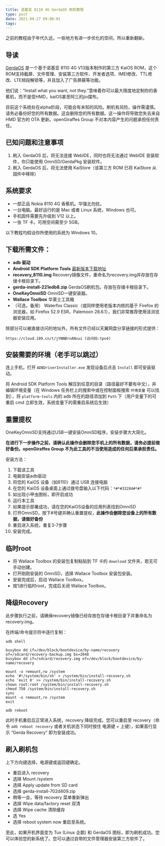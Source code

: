 ```yaml
---
title: 诺基亚 8110 4G GerdaOS 刷机教程
type: post
date: 2021-09-27 09:08:01
tags: 
---
```


之前的教程由于年代久远，一些地方有进一步优化的空间，所以重新翻新。

## 导读

[GerdaOS](https://gerda.tech) 是一个基于诺基亚 8110 4G V13版本制作的第三方 KaiOS ROM，这个ROM支持截屏、文件管理、安装第三方软件、开发者选项、IMEI修改、TTL修改、LTE频段解锁等，并且加入了广告屏蔽等功能。

他们说：“Install what you want, not they.”意味着你可以最大限度地定制你的香蕉机，而不是受HMD，kaiOS甚至阿三的jio摆布。

目前这个系统处在alpha阶段，可能会有未知的风险。刷机有风险，操作需谨慎。请务必备份好您的所有数据。这会删除您的所有数据。这一操作将导致您失去来自 HMD 官方的 OTA 更新。openGiraffes Group 不对本内容产生的问题承担任何责任。

<!-- more -->

## 已知问题和注意事项

1. 刷入 GerdaOS 后，将无法连接 WebIDE，同时也将无法通过 WebIDE 安装软件，你只能使用 OmniSD/GerdaPkg 安装软件。
2. 刷入 GerdaOS 后，将无法使用 KaiStore（该第三方 ROM 已将 KaiStore 从固件中移除）

## 系统要求

 - 一部正品 Nokia 8110 4G 香蕉机。华强北勿扰。
 - 一台电脑。最好运行的是 Mac 或者 Linux 系统，Windows 也可。
 - 手机固件需要先升级到 V12 以上。
 - 一张 TF 卡。可用空间需至少 5GB。

以下教程均假设你所使用的系统为 Windows 10。

## 下载所需文件：

 - **adb 驱动**
 - **Android SDK Platform Tools** [最新版本下载地址](https://developer.android.google.cn/studio/releases/platform-tools)
 - **recovery_8110.img** Recovery镜像文件，重命名为recovery.img并存放在存储卡根目录下。
 - **gerda-install-221edb8.zip** GerdaOS刷机包。存放在存储卡根目录下。
 - **OneKeyOmniSD** OmniSD一键安装器。
 - **Wallace Toolbox** 华莱士工具箱
 - （可选，备用） Waterfox Classic（或同样使用老版本内核的基于 Firefox 的浏览器，如 Firefox 52.9 ESR，Palemoon 28.6.1），我们非常推荐使用该浏览器安装应用。

除部分可以被直接访问的地址外，所有文件已经以天翼网盘分享链接的形式提供：

```
https://cloud.189.cn/t/jYNNBrnANvui (访问码:tpo4)
```

## 安装需要的环境（老手可以跳过）

连上手机，打开 `ADBDriverInstaller.exe` 发现设备后点击 `Install` 即可安装驱动。

将 Android SDK Platform Tools 解压到任意的目录（路径最好不要有中文），并编辑环境变量（在 Windows 任务栏上的搜索中或在控制面板搜索 `环境变量` 可以找到），将 `platform-tools` 内的 adb 所在的路径添加到 `Path` 下（用户变量下的可重启 cmd 立即生效，系统变量下的需重启系统后生效）

## 重置提权

OneKeyOmniSD支持通过USB一键安装OmniSD程序，安装步骤大大简化。

**在进行下一步操作之前，请确认此操作会删除您手机上的所有数据，请务必提前做好备份。openGiraffes Group 不为此工具的不当使用造成的任何后果承担责任。**

安装方法：

 1. 下载该工具
 2. 电脑安装adb驱动
 3. 将您的 KaiOS 设备（如8110）通过 USB 连接电脑
 4. 在您的 KaiOS 设备桌面上通过拨号盘输入以下代码：`*#*#33284#*#*`
 5. 如出现小甲虫图标，即开启成功
 6. 运行本工具
 7. 如果提示部署成功，请在您的KaiOS设备的应用列表找到OmniSD
 8. 打开OmniSD，按下#号键并确认重置提权，**此操作会删除您设备上的所有数据，请做好备份**
 9. 重启进入系统，重复3-7步骤
 10. 安装完成。

## 临时root

 - 将 Wallace Toolbox 的安装包复制粘贴到 TF 卡的 `download` 文件夹，若无可手动创建。
 - 打开刚刚安装的 OmniSD，选择 Wallace Toolbox 安装包安装。
 - 安装完成后，启动 Wallace Toolbox。
 - 按1进行临时root，完成后关闭 Wallace Toolbox。

## 降级Recovery

此步骤执行之前，请确保recovery镜像已经存放在存储卡根目录下并重命名为recovery.img。

在终端/命令提示符中逐行复制：

```shell
adb shell

busybox dd if=/dev/block/bootdevice/by-name/recovery of=/sdcard/recovery-backup.img bs=2048
busybox dd if=/sdcard/recovery.img of=/dev/block/bootdevice/by-name/recovery

mount -o remount,rw /system
echo '#!/system/bin/sh' > /system/bin/install-recovery.sh
echo 'exit 0' >> /system/bin/install-recovery.sh
chown root:root /system/bin/install-recovery.sh
chmod 750 /system/bin/install-recovery.sh
sync
mount -o remount,ro /system
exit

adb reboot
```

此时手机重启后正常进入系统，recovery 降级完成。您可以重启至 recovery（命令 `adb reboot recovery` 或者关机状态下同时按住 电源键 + 上键），如果首行显示 “Gerda Recovery” 即为安装成功。

## 刷入刷机包

上下方向键选择，电源键或返回键确定。

 - 重启进入 recovery
 - 选择 Mount /system
 - 选择 Apply update from SD card
 - 选择 gerda-install-702d409.zip
 - 稍等一会，等待 recovery 菜单重新弹出
 - 选择 Wipe data/factory reset 双清
 - 选择 Wipe cache 清除缓存
 - 选 Yes
 - 选择 reboot system now 重启至系统。

至此，如果开机界面变为 Tux (Linux 企鹅) 和 GerdaOS 图标，即为刷机成功。您可以体验您的新系统了。您可以通过自带的文件管理器安装第三方软件了。

